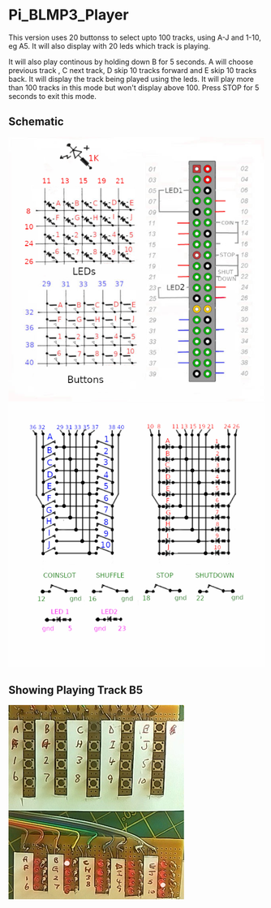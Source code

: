 # Pi_BLMP3_Player

This version uses 20 buttonss to select upto 100 tracks, using A-J and 1-10, eg A5. It will also display with 20 leds which track is playing.

It will also play continous by holding down B for 5 seconds. A will choose previous track , C next track, D skip 10 tracks forward and E skip 10 tracks back.
It will display the track being played using the leds. It will play more than 100 tracks in this mode but won't display above 100. Press STOP for 5 seconds to exit this mode.

## Schematic

![Schematic](Schematic01.jpg)
![Schematic](Schematic02.jpg)

## Showing Playing Track B5
![Prototype](prototype001.jpg)
